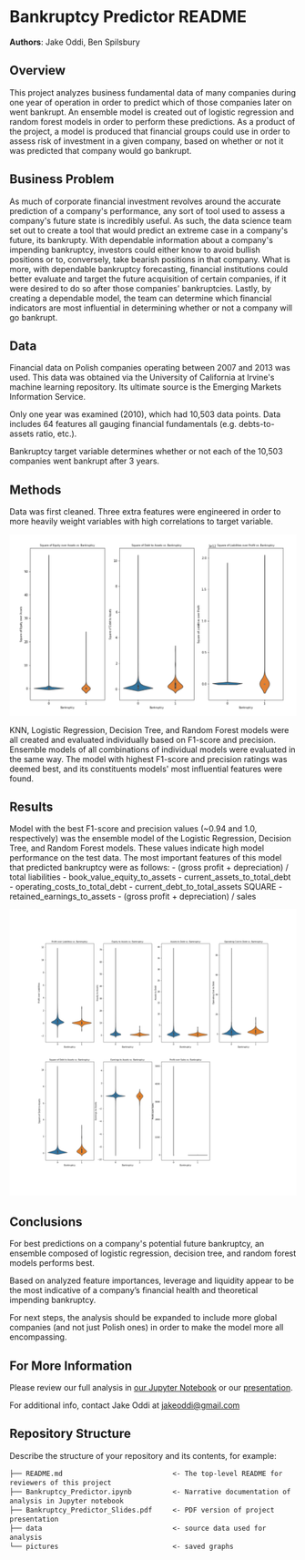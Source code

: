 # Bankruptcy Predictor README

**Authors**: Jake Oddi, Ben Spilsbury

## Overview

This project analyzes business fundamental data of many companies during one year of operation in order to predict which of those companies later on went bankrupt. An ensemble model is created out of logistic regression and random forest models in order to perform these predictions. As a product of the project, a model is produced that financial groups could use in order to assess risk of investment in a given company, based on whether or not it was predicted that company would go bankrupt.

## Business Problem

As much of corporate financial investment revolves around the accurate prediction of a company's performance, any sort of tool used to assess a company's future state is incredibly useful. As such, the data science team set out to create a tool that would predict an extreme case in a company's future, its bankrupty. With dependable information about a company's impending bankruptcy, investors could either know to avoid bullish positions or to, conversely, take bearish positions in that company. What is more, with dependable bankruptcy forecasting, financial institutions could better evaluate and target the future acquisition of certain companies, if it were desired to do so after those companies' bankruptcies. Lastly, by creating a dependable model, the team can determine which financial indicators are most influential in determining whether or not a company will go bankrupt.

## Data

Financial data on Polish companies operating between 2007 and 2013 was used. This data was obtained via the University of California at Irvine's machine learning repository. Its ultimate source is the Emerging Markets Information Service.

Only one year was examined (2010), which had 10,503 data points. Data includes 64 features all gauging financial fundamentals (e.g. debts-to-assets ratio, etc.).

Bankruptcy target variable determines whether or not each of the 10,503 companies went bankrupt after 3 years.


## Methods

Data was first cleaned. Three extra features were engineered in order to more heavily weight variables with high correlations to target variable.

![Engineered Features](./pictures/engineered_features.png)

KNN, Logistic Regression, Decision Tree, and Random Forest models were all created and evaluated individually based on F1-score and precision. Ensemble models of all combinations of individual models were evaluated in the same way. The model with highest F1-score and precision ratings was deemed best, and its constituents models' most influential features were found.

## Results

Model with the best F1-score and precision values (~0.94 and 1.0, respectively) was the ensemble model of the Logistic Regression, Decision Tree, and Random Forest models. These values indicate high model performance on the test data. The most important features of this model that predicted bankruptcy were as follows:
    - (gross profit + depreciation) / total liabilities
    - book_value_equity_to_assets
    - current_assets_to_total_debt
    - operating_costs_to_total_debt
    - current_debt_to_total_assets SQUARE
    - retained_earnings_to_assets
    - (gross profit + depreciation) / sales


![Important Features](./pictures/important_features.png)

## Conclusions

For best predictions on a company's potential future bankruptcy, an ensemble composed of logistic regression, decision tree, and random forest models performs best.

Based on analyzed feature importances, leverage and liquidity appear to be the most indicative of a company’s financial health and theoretical impending bankruptcy.

For next steps, the analysis should be expanded to include more global companies (and not just Polish ones) in order to make the model more all encompassing. 


## For More Information

Please review our full analysis in [our Jupyter Notebook](./Bankruptcy_Predictor.ipynb) or our [presentation](./Bankruptcy_Predictor_Slides.pdf).

For additional info, contact Jake Oddi at
[jakeoddi@gmail.com](mailto:jakeoddi@gmail.com.edu)

## Repository Structure

Describe the structure of your repository and its contents, for example:

```
├── README.md                           <- The top-level README for reviewers of this project
├── Bankruptcy_Predictor.ipynb          <- Narrative documentation of analysis in Jupyter notebook
├── Bankruptcy_Predictor_Slides.pdf     <- PDF version of project presentation
├── data                                <- source data used for analysis
└── pictures                            <- saved graphs
```
